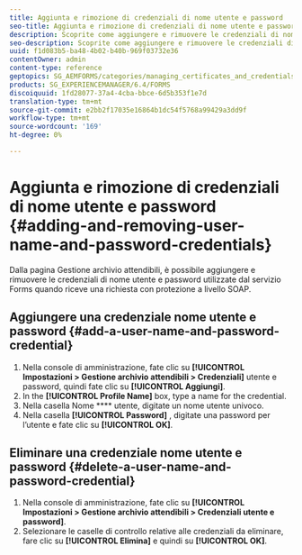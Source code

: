```yaml
---
title: Aggiunta e rimozione di credenziali di nome utente e password
seo-title: Aggiunta e rimozione di credenziali di nome utente e password
description: Scoprite come aggiungere e rimuovere le credenziali di nome utente e password.
seo-description: Scoprite come aggiungere e rimuovere le credenziali di nome utente e password.
uuid: f1d083b5-ba48-4b02-b40b-969f03732e36
contentOwner: admin
content-type: reference
geptopics: SG_AEMFORMS/categories/managing_certificates_and_credentials
products: SG_EXPERIENCEMANAGER/6.4/FORMS
discoiquuid: 1fd28077-37a4-4cba-bbce-6d5b353f1e7d
translation-type: tm+mt
source-git-commit: e2bb2f17035e16864b1dc54f5768a99429a3dd9f
workflow-type: tm+mt
source-wordcount: '169'
ht-degree: 0%

---
```



# Aggiunta e rimozione di credenziali di nome utente e password {#adding-and-removing-user-name-and-password-credentials}

Dalla pagina Gestione archivio attendibili, è possibile aggiungere e rimuovere le credenziali di nome utente e password utilizzate dal servizio Forms quando riceve una richiesta con protezione a livello SOAP.

## Aggiungere una credenziale nome utente e password {#add-a-user-name-and-password-credential}

1. Nella console di amministrazione, fate clic su **[!UICONTROL Impostazioni > Gestione archivio attendibili > Credenziali]** utente e password, quindi fate clic su **[!UICONTROL Aggiungi]**.
1. In the **[!UICONTROL Profile Name]** box, type a name for the credential.
1. Nella casella Nome **** utente, digitate un nome utente univoco.
1. Nella casella **[!UICONTROL Password]** , digitate una password per l’utente e fate clic su **[!UICONTROL OK]**.

## Eliminare una credenziale nome utente e password {#delete-a-user-name-and-password-credential}

1. Nella console di amministrazione, fate clic su **[!UICONTROL Impostazioni > Gestione archivio attendibili > Credenziali utente e password]**.
1. Selezionare le caselle di controllo relative alle credenziali da eliminare, fare clic su **[!UICONTROL Elimina]** e quindi su **[!UICONTROL OK]**.

